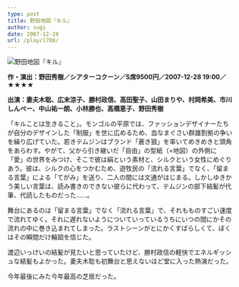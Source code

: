```yaml
---
type: post
title: 野田地図『キル』
author: sugi
date: 2007-12-28
url: /play/1708/
---
```

<img src="/images/play/20071228.jpg" alt="野田地図『キル』" class="alignleft" />

**作・演出：野田秀樹／シアターコクーン／S席9500円／2007-12-28 19:00／★★★★**

**出演：妻夫木聡、広末涼子、勝村政信、高田聖子、山田まりや、村岡希美、市川しんぺー、中山祐一朗、小林勝也、高橋恵子、野田秀樹**

「キルことは生きること」。モンゴルの平原では、ファッションデザイナーたちが自分のデザインした「制服」を世に広めるため、血なまぐさい群雄割拠の争いを繰り広げていた。若きテムジンはブランド「蒼き狼」を率いてめきめきと頭角をあらわす。やがて、父から引き継いだ「自由」の型紙（=地図）の外側に「愛」の世界をみつけ、そこで彼は絹という素材と、シルクという女性にめぐりあう。彼は、シルクの心をつかむため、遊牧民の「流れる言葉」でなく、「留まる言葉」による「てがみ」を送り、二人の間には文通がはじまる。しかしゆきかう美しい言葉は、読み書きのできない彼らに代わって、テムジンの部下結髪が代筆、代読したものだった......。

舞台にあるのは「留まる言葉」でなく「流れる言葉」で、それもものすごい速度で流れてゆく。それに遅れないようについていっているうちにいつの間にかその流れの中に巻き込まれてしまった。ラストシーンがとにかくすばらしくて、ぼくはその瞬間だけ輪廻を信じた。

渡辺いっけいの結髪が見たいと思っていたけど、勝村政信の軽快でエネルギッシュな結髪もよかった。妻夫木聡も初舞台と思えないほど堂に入った熱演だった。

今年最後にみた今年最高の芝居だった。

